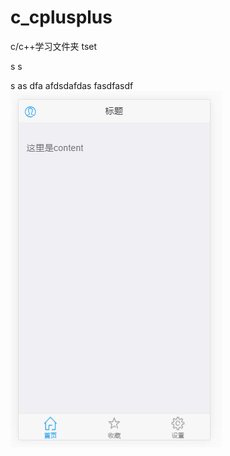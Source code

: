 # c_cplusplus
c/c++学习文件夹
tset

s
s

s
as
dfa
afdsdafdas  fasdfasdf
![Image text](https://raw.githubusercontent.com/hongmaju/light7Local/master/img/productShow/20170518152848.png)
